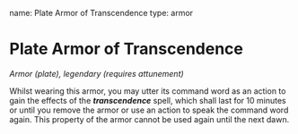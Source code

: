 name: Plate Armor of Transcendence
type: armor

# Plate Armor of Transcendence
_Armor (plate), legendary (requires attunement)_

Whilst wearing this armor, you may utter its command word as an action to gain the effects of the **_transcendence_** spell, which shall last for 10 minutes or until you remove the armor or use an action to speak the command word again. This property of the armor cannot be used again until the next dawn. 
